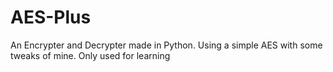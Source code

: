 # AES-Plus
An Encrypter and Decrypter made in Python. Using a simple AES with some tweaks of mine. Only used for learning
